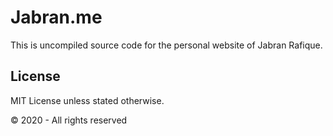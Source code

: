 # Jabran.me

This is uncompiled source code for the personal website of Jabran Rafique.

## License
MIT License unless stated otherwise.

&copy; 2020 - All rights reserved
